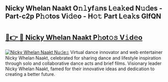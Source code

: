 ## Nicky Whelan Naakt O𝚗𝚕yf𝚊ns L𝚎a𝚔ed N𝚞𝚍es - Part-c2p P𝚑𝚘tos Vi𝚍𝚎o - H𝚘𝚝 Part L𝚎a𝚔s GIfQN

# <h2><a href="http://kf1tu9.oniu.top/?m=Nicky+Whelan+Naakt">🔗👉 🔴 Nicky Whelan Naakt P𝚑ot𝚘𝚜 V𝚒d𝚎o</a></h2>

[![Nicky Whelan Naakt Nu𝚍e𝚜](https://i.imgur.com/0qMVB7G.gif)](http://kf1tu9.oniu.top/?m=Nicky+Whelan+Naakt)
Virtual dance innovator and web entertainer Nicky Whelan Naakt, celebrated for sharing dance and lifestyle inspiration through solo and collaborative dance acts and brief films. Visionary leader Nicky Whelan Naakt, famed for their innovative ideas and dedication to creating a better future.  
